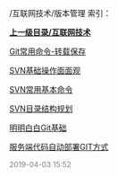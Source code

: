 /互联网技术/版本管理 索引：


**[上一级目录/互联网技术](/互联网技术/index.md)**

[Git常用命令-转载保存](/互联网技术/版本管理/Git常用命令-转载保存.md)

[SVN基础操作面面观](/互联网技术/版本管理/SVN基础操作面面观.md)

[SVN常用基本命令](/互联网技术/版本管理/SVN常用基本命令.md)

[SVN目录结构规划](/互联网技术/版本管理/SVN目录结构规划.md)

[明明白白Git基础](/互联网技术/版本管理/明明白白Git基础.md)

[服务端代码自动部署GIT方式](/互联网技术/版本管理/服务端代码自动部署GIT方式.md)


<font size=2 color='grey'> 2019-04-03 15:52 </font>